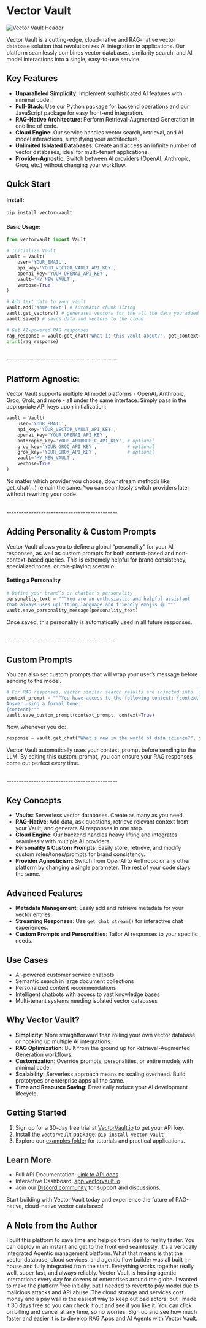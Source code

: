 # Vector Vault

![Vector Vault Header](https://images.squarespace-cdn.com/content/646ad2edeaaf682a9bbc36da/297fde6c-f5b4-4076-83bc-81dcfdbffebe/Vector+Vault+Header+5000.jpg)

Vector Vault is a cutting-edge, cloud-native and RAG-native vector database solution that revolutionizes AI integration in applications. Our platform seamlessly combines vector databases, similarity search, and AI model interactions into a single, easy-to-use service.

## Key Features


- **Unparalleled Simplicity**: Implement sophisticated AI features with minimal code.
- **Full-Stack**: Use our Python package for backend operations and our JavaScript package for easy front-end integration.
- **RAG-Native Architecture**: Perform Retrieval-Augmented Generation in one line of code.
- **Cloud Engine**: Our service handles vector search, retrieval, and AI model interactions, simplifying your architecture.
- **Unlimited Isolated Databases**: Create and access an infinite number of vector databases, ideal for multi-tenant applications.
- **Provider-Agnostic**: Switch between AI providers (OpenAI, Anthropic, Groq, etc.) without changing your workflow.


## Quick Start

#### Install:
```bash
pip install vector-vault
```

#### Basic Usage:

```python
from vectorvault import Vault

# Initialize Vault
vault = Vault(
    user='YOUR_EMAIL',
    api_key='YOUR_VECTOR_VAULT_API_KEY', 
    openai_key='YOUR_OPENAI_API_KEY',
    vault='MY_NEW_VAULT',
    verbose=True
)

# Add text data to your vault
vault.add('some text') # automatic chunk sizing
vault.get_vectors() # generates vectors for the all the data you added
vault.save() # saves data and vectors to the cloud

# Get AI-powered RAG responses
rag_response = vault.get_chat("What is this vault about?", get_context=True)
print(rag_response)
```
<br>
---------------------------------------------

## Platform Agnostic:
Vector Vault supports multiple AI model platforms - OpenAI, Anthropic, Groq, Grok, and more - all under the same interface. Simply pass in the appropriate API keys upon initialization:
```python
vault = Vault(
    user='YOUR_EMAIL',
    api_key='YOUR_VECTOR_VAULT_API_KEY', 
    openai_key='YOUR_OPENAI_API_KEY',      
    anthropic_key='YOUR_ANTHROPIC_API_KEY', # optional 
    groq_key='YOUR_GROQ_API_KEY',           # optional 
    grok_key='YOUR_GROK_API_KEY',           # optional 
    vault='MY_NEW_VAULT',
    verbose=True
)
```

No matter which provider you choose, downstream methods like get_chat(...) remain the same. You can seamlessly switch providers later without rewriting your code.

<br>
---------------------------------------------

## Adding Personality & Custom Prompts
Vector Vault allows you to define a global “personality” for your AI responses, as well as custom prompts for both context-based and non-context-based queries. This is extremely helpful for brand consistency, specialized tones, or role-playing scenario

#### Setting a Personality
```python
# Define your brand’s or chatbot’s personality
personality_text = """You are an enthusiastic and helpful assistant 
that always uses uplifting language and friendly emojis 😄."""
vault.save_personality_message(personality_text)
```

Once saved, this personality is automatically used in all future responses.


<br>
---------------------------------------------

## Custom Prompts
You can also set custom prompts that will wrap your user’s message before sending to the model.

```python
# For RAG responses, vector similar search results are injected into `context`, while the user's message is the `content`
context_prompt = """You have access to the following context: {context}
Answer using a formal tone:
{content}"""
vault.save_custom_prompt(context_prompt, context=True)
```
Now, whenever you do:

```python
response = vault.get_chat("What's new in the world of data science?", get_context=True)
```
Vector Vault automatically uses your context_prompt before sending to the LLM. By editing this custom_prompt, you can ensure your RAG responses come out perfect every time.

<br>
---------------------------------------------


## Key Concepts

- **Vaults**: Serverless vector databases. Create as many as you need.
- **RAG-Native**: Add data, ask questions, retrieve relevant context from your Vault, and generate AI responses in one step.
- **Cloud Engine**: Our backend handles heavy lifting and integrates seamlessly with multiple AI providers.
- **Personality & Custom Prompts**: Easily store, retrieve, and modify custom roles/tones/prompts for brand consistency.
- **Provider Agnosticism**: Switch from OpenAI to Anthropic or any other platform by changing a single parameter. The rest of your code stays the same.

## Advanced Features

- **Metadata Management**: Easily add and retrieve metadata for your vector entries.
- **Streaming Responses**: Use `get_chat_stream()` for interactive chat experiences.
- **Custom Prompts and Personalities**: Tailor AI responses to your specific needs.

## Use Cases

- AI-powered customer service chatbots
- Semantic search in large document collections
- Personalized content recommendations
- Intelligent chatbots with access to vast knowledge bases
- Multi-tenant systems needing isolated vector databases

## Why Vector Vault?

- **Simplicity**: More straightforward than rolling your own vector database or hooking up multiple AI integrations.
- **RAG Optimization**: Built from the ground up for Retrieval-Augmented Generation workflows.
- **Customization**: Override prompts, personalities, or entire models with minimal code.
- **Scalability**: Serverless approach means no scaling overhead. Build prototypes or enterprise apps all the same.
- **Time and Resource Saving**: Drastically reduce your AI development lifecycle.

## Getting Started

1. Sign up for a 30-day free trial at [VectorVault.io](https://vectorvault.io) to get your API key.
2. Install the `vectorvault` package: `pip install vector-vault`
3. Explore our [examples folder](https://github.com/John-Rood/VectorVault/tree/main/examples) for tutorials and practical applications.

## Learn More

- Full API Documentation: [Link to API docs](https://github.com/John-Rood/VectorVault/tree/main/fulldocs.md)
- Interactive Dashboard: [app.vectorvault.io](https://app.vectorvault.io)
- Join our [Discord community](https://discord.gg/AkMsP9Uq) for support and discussions.

Start building with Vector Vault today and experience the future of RAG-native, cloud-native vector databases!

## A Note from the Author
I built this platform to save time and help go from idea to reality faster. You can deploy in an instant and get to the front end seamlessly. It's a vertically integrated Agentic management platform. What that means is that the vector database, cloud services, and agentic flow builder was all built in-house and fully integrated from the start. Everything works together really well, super fast, and always reliably. Vector Vault is hosting agentic interactions every day for dozens of enterprises around the globe. I wanted to make the platform free initially, but I needed to revert to pay model due to malicious attacks and API abuse. The cloud storage and services cost money and a pay wall is the easiest way to keep out bad actors, but I made it 30 days free so you can check it out and see if you like it. You can click on billing and cancel at any time, so no worries. Sign up and see how much faster and easier it is to develop RAG Apps and AI Agents with Vector Vault.